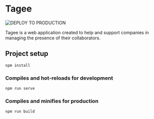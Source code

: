 # Tagee
![DEPLOY TO PRODUCTION](https://github.com/Tagee-app/dashboard/workflows/DEPLOY%20TO%20PRODUCTION/badge.svg)

Tagee is a web application created to help and support companies in managing the presence of their collaborators.


## Project setup
```
npm install
```

### Compiles and hot-reloads for development
```
npm run serve
```

### Compiles and minifies for production
```
npm run build
```

